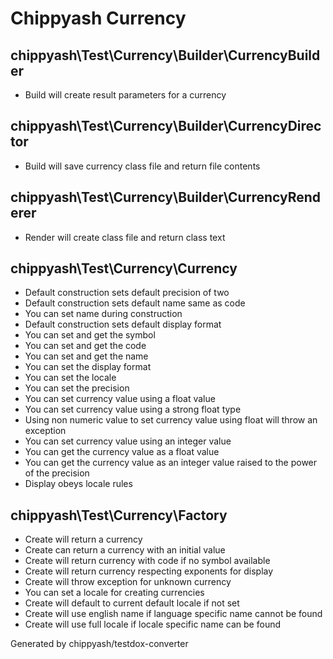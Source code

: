 # Chippyash Currency

## chippyash\Test\Currency\Builder\CurrencyBuilder

*  Build will create result parameters for a currency

## chippyash\Test\Currency\Builder\CurrencyDirector

*  Build will save currency class file and return file contents

## chippyash\Test\Currency\Builder\CurrencyRenderer

*  Render will create class file and return class text

## chippyash\Test\Currency\Currency

*  Default construction sets default precision of two
*  Default construction sets default name same as code
*  You can set name during construction
*  Default construction sets default display format
*  You can set and get the symbol
*  You can set and get the code
*  You can set and get the name
*  You can set the display format
*  You can set the locale
*  You can set the precision
*  You can set currency value using a float value
*  You can set currency value using a strong float type
*  Using non numeric value to set currency value using float will throw an exception
*  You can set currency value using an integer value
*  You can get the currency value as a float value
*  You can get the currency value as an integer value raised to the power of the precision
*  Display obeys locale rules

## chippyash\Test\Currency\Factory

*  Create will return a currency
*  Create can return a currency with an initial value
*  Create will return currency with code if no symbol available
*  Create will return currency respecting exponents for display
*  Create will throw exception for unknown currency
*  You can set a locale for creating currencies
*  Create will default to current default locale if not set
*  Create will use english name if language specific name cannot be found
*  Create will use full locale if locale specific name can be found


Generated by chippyash/testdox-converter